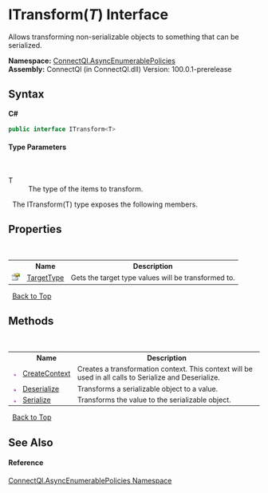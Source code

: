 # ITransform(*T*) Interface
 

Allows transforming non-serializable objects to something that can be serialized.

**Namespace:**&nbsp;<a href="N_ConnectQl_AsyncEnumerablePolicies">ConnectQl.AsyncEnumerablePolicies</a><br />**Assembly:**&nbsp;ConnectQl (in ConnectQl.dll) Version: 100.0.1-prerelease

## Syntax

**C#**<br />
``` C#
public interface ITransform<T>

```


#### Type Parameters
&nbsp;<dl><dt>T</dt><dd>The type of the items to transform.</dd></dl>&nbsp;
The ITransform(T) type exposes the following members.


## Properties
&nbsp;<table><tr><th></th><th>Name</th><th>Description</th></tr><tr><td>![Public property](media/pubproperty.gif "Public property")</td><td><a href="P_ConnectQl_AsyncEnumerablePolicies_ITransform_1_TargetType">TargetType</a></td><td>
Gets the target type values will be transformed to.</td></tr></table>&nbsp;
<a href="#itransform(*t*)-interface">Back to Top</a>

## Methods
&nbsp;<table><tr><th></th><th>Name</th><th>Description</th></tr><tr><td>![Public method](media/pubmethod.gif "Public method")</td><td><a href="M_ConnectQl_AsyncEnumerablePolicies_ITransform_1_CreateContext">CreateContext</a></td><td>
Creates a transformation context. This context will be used in all calls to Serialize and Deserialize.</td></tr><tr><td>![Public method](media/pubmethod.gif "Public method")</td><td><a href="M_ConnectQl_AsyncEnumerablePolicies_ITransform_1_Deserialize">Deserialize</a></td><td>
Transforms a serializable object to a value.</td></tr><tr><td>![Public method](media/pubmethod.gif "Public method")</td><td><a href="M_ConnectQl_AsyncEnumerablePolicies_ITransform_1_Serialize">Serialize</a></td><td>
Transforms the value to the serializable object.</td></tr></table>&nbsp;
<a href="#itransform(*t*)-interface">Back to Top</a>

## See Also


#### Reference
<a href="N_ConnectQl_AsyncEnumerablePolicies">ConnectQl.AsyncEnumerablePolicies Namespace</a><br />